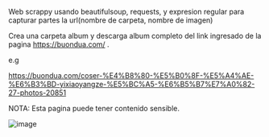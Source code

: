 Web scrappy usando beautifulsoup, requests, y expresion regular para capturar partes la url(nombre de carpeta, nombre de imagen)

Crea una carpeta album  y descarga album completo del link ingresado de la pagina https://buondua.com/ .

e.g

https://buondua.com/coser-%E4%B8%80-%E5%B0%8F-%E5%A4%AE-%E6%B3%BD-yixiaoyangze-%E5%BC%A5-%E6%B5%B7%E7%A0%82-27-photos-20851

NOTA: Esta pagina puede tener contenido sensible.

![image](https://user-images.githubusercontent.com/71657821/106661653-742fd880-656f-11eb-9c7c-a034d581a355.png)
